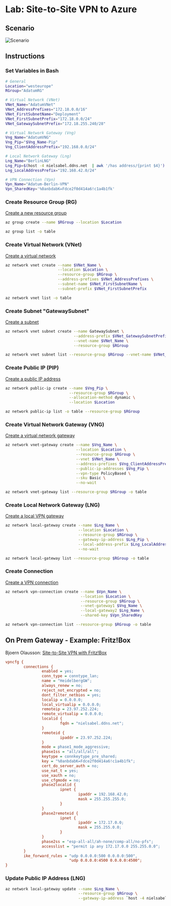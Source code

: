 # Lab: Site-to-Site VPN to Azure

## Scenario

![Scenario](https://github.com/www42/aztraining/blob/master/Site-to-Site-VPN/scenario.png?raw=true)

## Instructions

### Set Variables in Bash

```bash
# General
Location="westeurope"
RGroup="AdatumRG"

# Virtual Network (VNet)
VNet_Name="AdatumVNet"
VNet_AddressPrefixes="172.18.0.0/16"
VNet_FirstSubnetName="Deployment"
VNet_FirstSubnetPrefix="172.18.0.0/24"
VNet_GatewaySubnetPrefix="172.18.255.240/28"

# Virtual Network Gateway (Vng)
Vng_Name="AdatumVNG"
Vng_Pip="$Vng_Name-Pip"
Vng_ClientAddressPrefix="192.168.0.0/24"

# Local Network Gateway (Lng)
Lng_Name="BerlinLNG"
Lng_Pip=$(host -4 nielsabel.ddns.net  | awk '/has address/{print $4}')
Lng_LocalAddressPrefix="192.168.42.0/24"

# VPN Connection (Vpn)
Vpn_Name="Adatum-Berlin-VPN"
Vpn_SharedKey='%0anbdabK=Fdce2f0d414a6!c1a4b1fk'

```

### Create Resource Group (RG)

[Create a new resource group](https://docs.microsoft.com/en-us/cli/azure/group?view=azure-cli-latest#az-group-create)

```bash
az group create --name $RGroup --location $Location

az group list -o table
```

### Create Virtual Network (VNet)

[Create a virtual network](https://docs.microsoft.com/en-us/cli/azure/network/vnet?view=azure-cli-latest#az-network-vnet-create)

```bash
az network vnet create --name $VNet_Name \
                       --location $Location \
                       --resource-group $RGroup \
                       --address-prefixes $VNet_AddressPrefixes \
                       --subnet-name $VNet_FirstSubnetName \
                       --subnet-prefix $VNet_FirstSubnetPrefix

az network vnet list -o table
```

### Create Subnet "GatewaySubnet"

[Create a subnet](https://docs.microsoft.com/en-us/cli/azure/network/vnet/subnet?view=azure-cli-latest#az-network-vnet-subnet-create)

```bash
az network vnet subnet create --name GatewaySubnet \
                              --address-prefix $VNet_GatewaySubnetPrefix \
                              --vnet-name $VNet_Name \
                              --resource-group $RGroup

az network vnet subnet list --resource-group $RGroup --vnet-name $VNet_Name -o table
```

### Create Public IP (PIP)

[Create a public IP address](https://docs.microsoft.com/en-us/cli/azure/network/public-ip?view=azure-cli-latest#az-network-public-ip-create)

```bash
az network public-ip create --name $Vng_Pip \
                            --resource-group $RGroup \
                            --allocation-method dynamic \
                            --location $Location

az network public-ip list -o table --resource-group $RGroup
```

### Create Virtual Network Gateway (VNG)

[Create a virtual network gateway](https://docs.microsoft.com/en-us/cli/azure/network/vnet-gateway?view=azure-cli-latest#az-network-vnet-gateway-create)

```bash
az network vnet-gateway create --name $Vng_Name \
                               --location $Location \
                               --resource-group $RGroup \
                               --vnet $VNet_Name \
                               --address-prefixes $Vng_ClientAddressPrefix \
                               --public-ip-addresses $Vng_Pip \
                               --vpn-type PolicyBased \
                               --sku Basic \
                               --no-wait

az network vnet-gateway list --resource-group $RGroup -o table
```

### Create Local Network Gateway (LNG)

[Create a local VPN gateway](https://docs.microsoft.com/en-us/cli/azure/network/local-gateway?view=azure-cli-latest#az-network-local-gateway-create)

```bash
az network local-gateway create --name $Lng_Name \
                                --location $Location \
                                --resource-group $RGroup \
                                --gateway-ip-address $Lng_Pip \
                                --local-address-prefix $Lng_LocalAddressPrefix \
                                --no-wait

az network local-gateway list --resource-group $RGroup -o table
```

### Create Connection

[Create a VPN connection](https://docs.microsoft.com/en-us/cli/azure/network/vpn-connection?view=azure-cli-latest#az-network-vpn-connection-create)

```bash
az network vpn-connection create --name $Vpn_Name \
                                 --location $Location \
                                 --resource-group $RGroup \
                                 --vnet-gateway1 $Vng_Name \
                                 --local-gateway2 $Lng_Name \
                                 --shared-key $Vpn_SharedKey

az network vpn-connection list --resource-group $RGroup -o table
```

## On Prem Gateway - Example: Fritz!Box

Bjoern Olausson: [Site-to-Site VPN with Fritz!Box](https://olausson.de/news/9-news/23-azure-fritz-box-site-to-site-vpn-connetion)

```cfg
vpncfg {
        connections {
                enabled = yes;
                conn_type = conntype_lan;
                name = "HeidelbergGW";
                always_renew = no;
                reject_not_encrypted = no;
                dont_filter_netbios = yes;
                localip = 0.0.0.0;
                local_virtualip = 0.0.0.0;
                remoteip = 23.97.252.224;
                remote_virtualip = 0.0.0.0;
                localid {
                        fqdn = "nielsabel.ddns.net";
                }
                remoteid {
                        ipaddr = 23.97.252.224;
                }
                mode = phase1_mode_aggressive;
                phase1ss = "all/all/all";
                keytype = connkeytype_pre_shared;
                key = "%0anbdabK=Fdce2f0d414a6!c1a4b1fk";
                cert_do_server_auth = no;
                use_nat_t = yes;
                use_xauth = no;
                use_cfgmode = no;
                phase2localid {
                        ipnet {
                                ipaddr = 192.168.42.0;
                                mask = 255.255.255.0;
                        }
                }
                phase2remoteid {
                        ipnet {
                                ipaddr = 172.17.0.0;
                                mask = 255.255.0.0;
                        }
                }
                phase2ss = "esp-all-all/ah-none/comp-all/no-pfs";
                accesslist = "permit ip any 172.17.0.0 255.255.0.0";
        }
        ike_forward_rules = "udp 0.0.0.0:500 0.0.0.0:500",
                            "udp 0.0.0.0:4500 0.0.0.0:4500";
}
```

### Update Public IP Address (LNG)

```bash
az network local-gateway update --name $Lng_Name \
                                --resource-group $RGroup \
                                --gateway-ip-address `host -4 nielsabel.ddns.net  | awk '/has address/{print $4}'`
```
